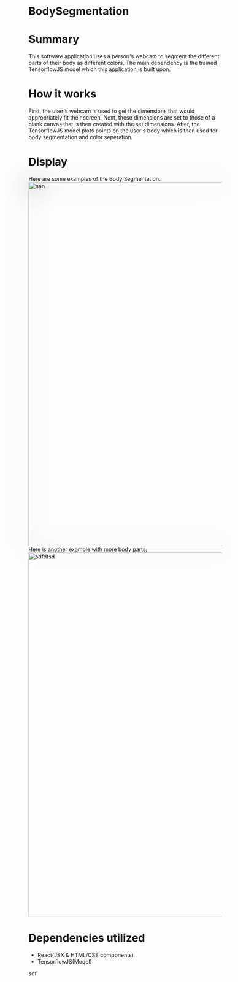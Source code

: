 # BodySegmentation

<h1>Summary</h1>
This software application uses a person's webcam to segment the different parts of their body as different colors. The main dependency is the trained TensorflowJS model which this application is built upon.
<br>
<h1>How it works</h1>
First, the user's webcam is used to get the dimensions that would appropriately fit their screen. Next, these dimensions are set to those of a blank canvas that is then created with the set dimensions. After, the TensorflowJS model plots points on the user's body which is then used for body segmentation and color seperation.
<br>
<h1>Display</h1>
Here are some examples of the Body Segmentation.
<img style ="filter: drop-shadow(0 0 30px #333);"width="950" alt="nan" src="https://user-images.githubusercontent.com/82355510/129764354-92aeb821-6b16-4dd1-b6f6-abd863660609.PNG" >
<br>
Here is another example with more body parts.
<br>
<img width="950" alt="sdfdfsd" src="https://user-images.githubusercontent.com/82355510/129763567-4bfc874d-7a6e-4344-81be-407cc4959662.PNG">
<br>
<h1>Dependencies utilized</h1>
<ul>
  <li>React(JSX & HTML/CSS components)</li>
  <li>TensorflowJS(Model)</li>


</ul>

sdf
